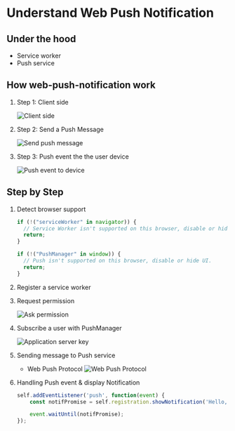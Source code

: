 # Understand Web Push Notification

## Under the hood

- Service worker
- Push service

## How web-push-notification work

1. Step 1: Client side

    ![Client side](https://developers.google.com/web/fundamentals/push-notifications/images/svgs/browser-to-server.svg)

2. Step 2: Send a Push Message

    ![Send push message](https://developers.google.com/web/fundamentals/push-notifications/images/svgs/server-to-push-service.svg)

3. Step 3: Push event the the user device

    ![Push event to device](https://developers.google.com/web/fundamentals/push-notifications/images/svgs/push-service-to-sw-event.svg)

## Step by Step

1. Detect browser support

    ```js
    if (!("serviceWorker" in navigator)) {
      // Service Worker isn't supported on this browser, disable or hide UI.
      return;
    }

    if (!("PushManager" in window)) {
      // Push isn't supported on this browser, disable or hide UI.
      return;
    }
    ```

2. Register a service worker


3. Request permission

    ![Ask permission](https://i.stack.imgur.com/Bazqj.png)

4. Subscribe a user with PushManager

    ![Application server key](https://developers.google.com/web/fundamentals/push-notifications/images/svgs/application-server-key-subscribe.svg)

5. Sending message to Push service

    - Web Push Protocol
    ![Web Push Protocol](https://developers.google.com/web/fundamentals/push-notifications/images/svgs/application-server-key-send.svg)

6. Handling Push event & display Notification

    ```js
    self.addEventListener('push', function(event) {
        const notifPromise = self.registration.showNotification('Hello, World.');

        event.waitUntil(notifPromise);
    });
    ```